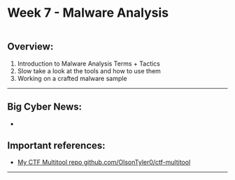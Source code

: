 # Week 7 - Malware Analysis

![]()

## Overview:
1. Introduction to Malware Analysis Terms + Tactics
2. Slow take a look at the tools and how to use them
3. Working on a crafted malware sample 

---
## Big Cyber News: 
- 

## Important references:
- [My CTF Multitool repo github.com/OlsonTyler0/ctf-multitool](https://github.com/OlsonTyler0/ctf-multitool)

---
